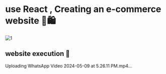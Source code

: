 # use React , Creating an e-commerce website ​🛒​🛍️
![1](https://github.com/rahafnasad/EcommShoppingStore/assets/135382124/b1ffbd21-1aa6-40b3-8609-5fb35ca4d6b1)
## website execution 👀​



Uploading WhatsApp Video 2024-05-09 at 5.26.11 PM.mp4…

